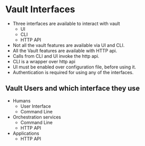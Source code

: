 # Vault Interfaces

- Three interfaces are available to interact with vault
	- UI
	- CLI
	- HTTP API
- Not all the vault features are available via UI and CLI.
- All the Vault features are available with HTTP api.
- Calls from CLI and UI invoke the http api.
- CLI is a wrapper over http api
- UI must be enabled over configuration file, before using it.
- Authentication is required for using any of the interfaces.

## Vault Users and which interface they use

- Humans
	- User Interface
	- Command Line
- Orchestration services
	- Command Line
	- HTTP API
- Applications
	- HTTP API
